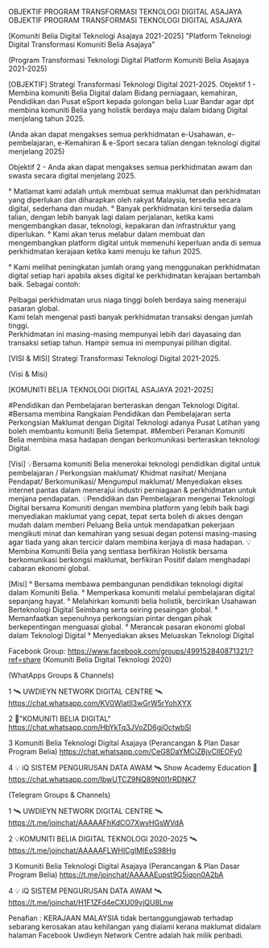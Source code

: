 OBJEKTIF PROGRAM TRANSFORMASI TEKNOLOGI DIGITAL ASAJAYA
OBJEKTIF PROGRAM TRANSFORMASI TEKNOLOGI DIGITAL ASAJAYA

[Komuniti Belia Digital Teknologi Asajaya 2021-2025]
"Platform Teknologi Digital Transformasi Komuniti Belia Asajaya"

(Program Transformasi Teknologi Digital Platform Komuniti Belia Asajaya 2021-2025)

[OBJEKTIF]
Strategi Transformasi Teknologi Digital  2021-2025.
 Objektif 1 - Membina komuniti Belia Digital dalam Bidang perniagaan, kemahiran, Pendidikan dan Pusat eSport kepada golongan belia Luar Bandar agar dpt membina komuniti Belia yang holistik berdaya maju dalam bidang Digital menjelang tahun 2025.

 (Anda akan dapat mengakses semua perkhidmatan e-Usahawan, e-pembelajaran, e-Kemahiran & e-Sport  secara talian dengan teknologi digital menjelang 2025)
 

 Objektif 2 - Anda akan dapat mengakses semua perkhidmatan awam dan swasta secara digital menjelang 2025. 
 
° Matlamat kami adalah untuk membuat semua maklumat dan perkhidmatan yang diperlukan dan diharapkan oleh rakyat Malaysia, tersedia secara digital, sederhana dan mudah. 
 ° Banyak perkhidmatan kini tersedia dalam talian, dengan lebih banyak lagi dalam perjalanan, ketika kami mengembangkan dasar, teknologi, kepakaran dan infrastruktur yang diperlukan. 
  ° Kami akan terus melabur dalam membuat dan mengembangkan platform digital untuk memenuhi keperluan anda di semua perkhidmatan kerajaan ketika kami menuju ke tahun 2025.

° Kami melihat peningkatan jumlah orang yang menggunakan perkhidmatan digital setiap hari apabila akses digital ke perkhidmatan kerajaan bertambah baik.  Sebagai contoh:

 Pelbagai perkhidmatan urus niaga tinggi boleh berdaya saing menerajui pasaran global.  
 Kami telah mengenal pasti banyak perkhidmatan transaksi dengan jumlah tinggi.  
 Perkhidmatan ini masing-masing mempunyai lebih dari dayasaing dan transaksi setiap tahun.  Hampir semua ini mempunyai pilihan digital.

[VISI & MISI]
Strategi Transformasi Teknologi Digital  2021-2025.

(Visi & Misi)

[KOMUNITI BELIA TEKNOLOGI  DIGITAL ASAJAYA 2021-2025]

#Pendidikan dan Pembelajaran berteraskan dengan Teknologi Digital.
#Bersama membina Rangkaian Pendidikan dan Pembelajaran serta Perkongsian Maklumat dengan Digital Teknologi adanya Pusat Latihan yang boleh membantu komuniti Belia Setempat. 
#Memberi Peranan Komuniti Belia membina masa hadapan dengan berkomunikasi berteraskan  teknologi  Digital.

[Visi]
💡Bersama komuniti Belia menerokai teknologi pendidikan digital untuk pembelajaran / Perkongsian maklumat/ Khidmat nasihat/ Menjana Pendapat/ Berkomunikasi/ Mengumpul maklumat/ Menyediakan ekses internet pantas dalam menerajui industri perniagaan & perkhidmatan untuk menjana pendapatan. 
💡Pendidikan dan Pembelajaran mengenai Teknologi Digital bersama Komuniti dengan membina platform yang lebih baik bagi menyediakan maklumat yang cepat, tepat serta boleh di akses dengan mudah dalam memberi Peluang Belia untuk mendapatkan pekerjaan mengikuti minat dan kemahiran yang sesuai degan potensi masing-masing agar tiada yang akan tercicir dalam membina kerjaya di masa hadapan.
💡 Membina Komuniti Belia yang sentiasa berfikiran Holistik bersama berkomunikasi berkongsi maklumat, berfikiran Positif dalam menghadapi cabaran ekonomi global.

[Misi]
° Bersama membawa pembangunan pendidikan teknologi digital dalam Komuniti Belia.
° Memperkasa komuniti melalui pembelajaran digital sepanjang hayat.
° Melahirkan komuniti belia holistik, bercirikan Usahawan Berteknologi Digital Seimbang serta seiring pesaingan global.
° Memanfaatkan sepenuhnya perkongsian pintar dengan pihak berkepentingan menguasai global.
° Merancak pasaran ekonomi global dalam Teknologi Digital
° Menyediakan akses Meluaskan Teknologi Digital


Facebook Group:
https://www.facebook.com/groups/499152840871321/?ref=share
(Komuniti Belia Digital Teknologi 2020)

(WhatApps Groups & Channels)

1
🛰️ UWDIEYN NETWORK DIGITAL CENTRE 🛰️
https://chat.whatsapp.com/KV0Wlatll3wGrW5rYohXYX

2
👥"KOMUNITI BELIA DIGITAL"
https://chat.whatsapp.com/HbYkTq3JVoZD6gjOctwbSl

3
Komuniti Belia Teknologi Digital Asajaya
(Perancangan & Plan Dasar Program Belia)
https://chat.whatsapp.com/CeG8DaYMCiZBjvCIlEOFy0

4
💡 iQ SISTEM PENGURUSAN DATA AWAM 🛰️
Show Academy Education 📝
https://chat.whatsapp.com/IbwUTCZ9NQ89N0I1rRDNK7

(Telegram Groups & Channels)

1
🛰️ UWDIEYN NETWORK DIGITAL CENTRE 🛰️
https://t.me/joinchat/AAAAAFhKdCO7XwvHGsWVdA

2
💡KOMUNITI BELIA DIGITAL TEKNOLOGI 2020-2025 🛰️
https://t.me/joinchat/AAAAAFLWHlCgIMIEoS98Hg

3
Komuniti Belia Teknologi Digital Asajaya
(Perancangan & Plan Dasar Program Belia)
https://t.me/joinchat/AAAAAEupst9G5iqon0A2bA

4
💡 iQ SISTEM PENGURUSAN DATA AWAM 🛰️
https://t.me/joinchat/H1F1ZFd4eCXU09yjQU8Lnw

Penafian : 
KERAJAAN MALAYSIA tidak bertanggungjawab terhadap sebarang kerosakan atau kehilangan yang dialami kerana maklumat didalam halaman Facebook Uwdieyn Network Centre adalah hak milik peribadi.
